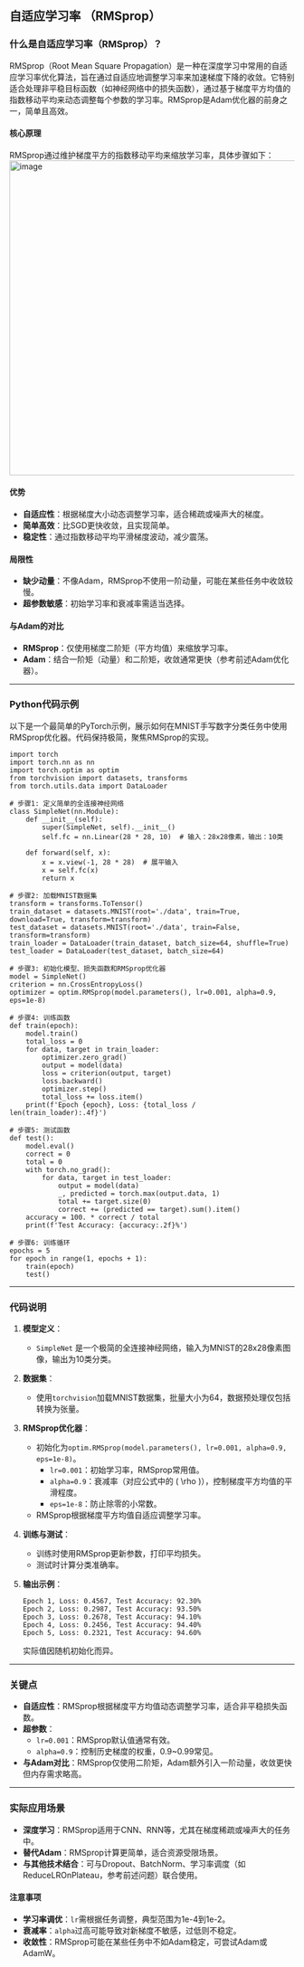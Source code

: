 ## 自适应学习率 （RMSprop）
### 什么是自适应学习率（RMSprop）？

RMSprop（Root Mean Square Propagation）是一种在深度学习中常用的自适应学习率优化算法，旨在通过自适应地调整学习率来加速梯度下降的收敛。它特别适合处理非平稳目标函数（如神经网络中的损失函数），通过基于梯度平方均值的指数移动平均来动态调整每个参数的学习率。RMSprop是Adam优化器的前身之一，简单且高效。

#### 核心原理
RMSprop通过维护梯度平方的指数移动平均来缩放学习率，具体步骤如下：
<img width="847" height="557" alt="image" src="https://github.com/user-attachments/assets/10861619-a441-4986-a6f3-fd193bccb66d" />


#### 优势
- **自适应性**：根据梯度大小动态调整学习率，适合稀疏或噪声大的梯度。
- **简单高效**：比SGD更快收敛，且实现简单。
- **稳定性**：通过指数移动平均平滑梯度波动，减少震荡。

#### 局限性
- **缺少动量**：不像Adam，RMSprop不使用一阶动量，可能在某些任务中收敛较慢。
- **超参数敏感**：初始学习率和衰减率需适当选择。

#### 与Adam的对比
- **RMSprop**：仅使用梯度二阶矩（平方均值）来缩放学习率。
- **Adam**：结合一阶矩（动量）和二阶矩，收敛通常更快（参考前述Adam优化器）。

---

### Python代码示例

以下是一个最简单的PyTorch示例，展示如何在MNIST手写数字分类任务中使用RMSprop优化器。代码保持极简，聚焦RMSprop的实现。

```
import torch
import torch.nn as nn
import torch.optim as optim
from torchvision import datasets, transforms
from torch.utils.data import DataLoader

# 步骤1: 定义简单的全连接神经网络
class SimpleNet(nn.Module):
    def __init__(self):
        super(SimpleNet, self).__init__()
        self.fc = nn.Linear(28 * 28, 10)  # 输入：28x28像素，输出：10类
    
    def forward(self, x):
        x = x.view(-1, 28 * 28)  # 展平输入
        x = self.fc(x)
        return x

# 步骤2: 加载MNIST数据集
transform = transforms.ToTensor()
train_dataset = datasets.MNIST(root='./data', train=True, download=True, transform=transform)
test_dataset = datasets.MNIST(root='./data', train=False, transform=transform)
train_loader = DataLoader(train_dataset, batch_size=64, shuffle=True)
test_loader = DataLoader(test_dataset, batch_size=64)

# 步骤3: 初始化模型、损失函数和RMSprop优化器
model = SimpleNet()
criterion = nn.CrossEntropyLoss()
optimizer = optim.RMSprop(model.parameters(), lr=0.001, alpha=0.9, eps=1e-8)

# 步骤4: 训练函数
def train(epoch):
    model.train()
    total_loss = 0
    for data, target in train_loader:
        optimizer.zero_grad()
        output = model(data)
        loss = criterion(output, target)
        loss.backward()
        optimizer.step()
        total_loss += loss.item()
    print(f'Epoch {epoch}, Loss: {total_loss / len(train_loader):.4f}')

# 步骤5: 测试函数
def test():
    model.eval()
    correct = 0
    total = 0
    with torch.no_grad():
        for data, target in test_loader:
            output = model(data)
            _, predicted = torch.max(output.data, 1)
            total += target.size(0)
            correct += (predicted == target).sum().item()
    accuracy = 100. * correct / total
    print(f'Test Accuracy: {accuracy:.2f}%')

# 步骤6: 训练循环
epochs = 5
for epoch in range(1, epochs + 1):
    train(epoch)
    test()
```

---

### 代码说明

1. **模型定义**：
   - `SimpleNet` 是一个极简的全连接神经网络，输入为MNIST的28x28像素图像，输出为10类分类。

2. **数据集**：
   - 使用`torchvision`加载MNIST数据集，批量大小为64，数据预处理仅包括转换为张量。

3. **RMSprop优化器**：
   - 初始化为`optim.RMSprop(model.parameters(), lr=0.001, alpha=0.9, eps=1e-8)`。
     - `lr=0.001`：初始学习率，RMSprop常用值。
     - `alpha=0.9`：衰减率（对应公式中的 \( \rho \)），控制梯度平方均值的平滑程度。
     - `eps=1e-8`：防止除零的小常数。
   - RMSprop根据梯度平方均值自适应调整学习率。

4. **训练与测试**：
   - 训练时使用RMSprop更新参数，打印平均损失。
   - 测试时计算分类准确率。

5. **输出示例**：
   ```
   Epoch 1, Loss: 0.4567, Test Accuracy: 92.30%
   Epoch 2, Loss: 0.2987, Test Accuracy: 93.50%
   Epoch 3, Loss: 0.2678, Test Accuracy: 94.10%
   Epoch 4, Loss: 0.2456, Test Accuracy: 94.40%
   Epoch 5, Loss: 0.2321, Test Accuracy: 94.60%
   ```
   实际值因随机初始化而异。

---

### 关键点
- **自适应性**：RMSprop根据梯度平方均值动态调整学习率，适合非平稳损失函数。
- **超参数**：
   - `lr=0.001`：RMSprop默认值通常有效。
   - `alpha=0.9`：控制历史梯度的权重，0.9~0.99常见。
- **与Adam对比**：RMSprop仅使用二阶矩，Adam额外引入一阶动量，收敛更快但内存需求略高。

---

### 实际应用场景
- **深度学习**：RMSprop适用于CNN、RNN等，尤其在梯度稀疏或噪声大的任务中。
- **替代Adam**：RMSprop计算更简单，适合资源受限场景。
- **与其他技术结合**：可与Dropout、BatchNorm、学习率调度（如ReduceLROnPlateau，参考前述问题）联合使用。

#### 注意事项
- **学习率调优**：`lr`需根据任务调整，典型范围为1e-4到1e-2。
- **衰减率**：`alpha`过高可能导致对新梯度不敏感，过低则不稳定。
- **收敛性**：RMSprop可能在某些任务中不如Adam稳定，可尝试Adam或AdamW。
